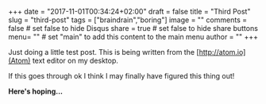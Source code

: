 +++
date = "2017-11-01T00:34:24+02:00"
draft = false
title = "Third Post"
slug = "third-post"
tags = ["braindrain","boring"]
image = ""
comments = false	# set false to hide Disqus
share = true	# set false to hide share buttons
menu= ""		# set "main" to add this content to the main menu
author = ""
+++

Just doing a little test post.  This is being written from the [http://atom.io](Atom) text editor on my desktop.

If this goes through ok I think I may finally have figured this thing out!

**Here's hoping...**
